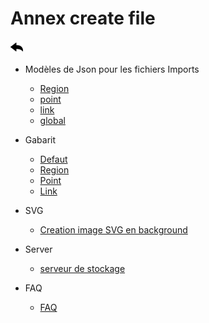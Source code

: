 # Annex create file

[![](../../screenshots/other/Go-back.png)](../../README-fr.md)

- Modèles de Json pour les fichiers Imports

  - [Region](import-region.md)
  - [point](import-point.md)
  - [link](import-links.md)
  - [global](import-global.md)

- Gabarit

  - [Defaut](gabarit-defaut.md)
  - [Region](gabarit-region.md)
  - [Point](gabarit-point.md)
  - [Link](gabarit-link.md)

- SVG

  - [Creation image SVG en background](svg.md)

- Server

  - [serveur de stockage](server.md)

- FAQ

  - [FAQ](faq.md)
